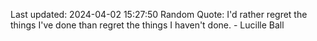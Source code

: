 Last updated: 2024-04-02 15:27:50
Random Quote: I'd rather regret the things I've done than regret the things I haven't done. - Lucille Ball